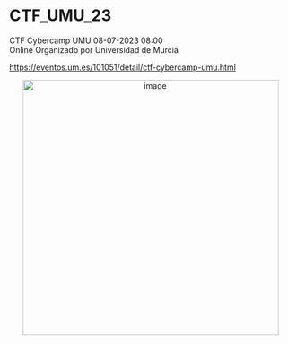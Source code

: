 # CTF_UMU_23
 CTF Cybercamp UMU  08-07-2023 08:00  
 Online 
 Organizado por Universidad de Murcia 
 
 https://eventos.um.es/101051/detail/ctf-cybercamp-umu.html

<p align="center">
  <img src="./cyber_stego.jpeg" alt="image" width="456"/>
</p>
